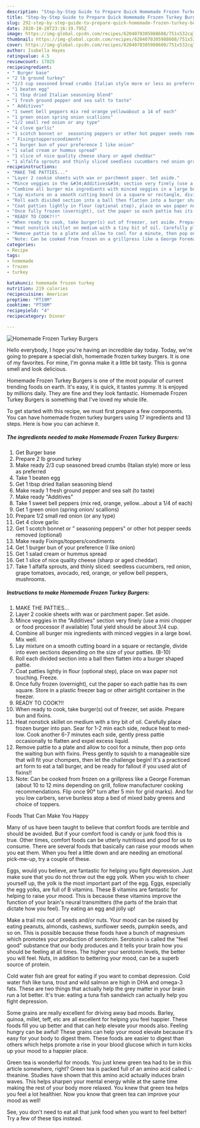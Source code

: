 ```yaml
---
description: "Step-by-Step Guide to Prepare Quick Homemade Frozen Turkey Burgers"
title: "Step-by-Step Guide to Prepare Quick Homemade Frozen Turkey Burgers"
slug: 292-step-by-step-guide-to-prepare-quick-homemade-frozen-turkey-burgers
date: 2020-10-28T23:16:19.795Z
image: https://img-global.cpcdn.com/recipes/6204070305988608/751x532cq70/homemade-frozen-turkey-burgers-recipe-main-photo.jpg
thumbnail: https://img-global.cpcdn.com/recipes/6204070305988608/751x532cq70/homemade-frozen-turkey-burgers-recipe-main-photo.jpg
cover: https://img-global.cpcdn.com/recipes/6204070305988608/751x532cq70/homemade-frozen-turkey-burgers-recipe-main-photo.jpg
author: Isabella Hayes
ratingvalue: 4.5
reviewcount: 17025
recipeingredient:
- " Burger base"
- "2 lb ground turkey"
- "2/3 cup seasoned bread crumbs Italian style more or less as preferred"
- "1 beaten egg"
- "1 tbsp dried Italian seasoning blend"
- "1 fresh ground pepper and sea salt to taste"
- " Additives"
- "1 sweet bell peppers mix red orange yellowabout a 14 of each"
- "1 green onion spring onion scallions"
- "1/2 small red onion or any type"
- "4 clove garlic"
- "1 scotch bonnet or  seasoning peppers or other hot pepper seeds removed optional"
- " Fixingstopperscondiments"
- "1 burger bun of your preference I like onion"
- "1 salad cream or hummus spread"
- "1 slice of nice quality cheese sharp or aged cheddar"
- "1 alfalfa sprouts and thinly sliced seedless cucumbers red onion grape tomatoes avocado red orange or yellow bell peppers  mushrooms"
recipeinstructions:
- "MAKE THE PATTIES..."
- "Layer 2 cookie sheets with wax or parchment paper. Set aside."
- "Mince veggies in the &#34;Additives&#34; section very finely (use a mini chopper or food processor if available) Total yield should be about 3/4 cup."
- "Combine all burger mix ingredients with minced veggies in a large bowl. Mix well."
- "Lay mixture on a smooth cutting board in a square or rectangle, divide into even sections depending on the size of your patties. (8-10)"
- "Roll each divided section into a ball then flatten into a burger shaped pattie."
- "Coat patties lightly in flour (optional step), place on wax paper not touching. Freeze."
- "Once fully frozen (overnight), cut the paper so each pattie has its own square. Store in a plastic freezer bag or other airtight container in the freezer."
- "READY TO COOK?!!"
- "When ready to cook, take burger(s) out of freezer, set aside. Prepare bun and fixins."
- "Heat nonstick skillet on medium with a tiny bit of oil. Carefully place frozen burger into pan. Sear for 1-2 min each side, reduce heat to med-low. Cook another 6-7 minutes each side, gently press pattie occasionally to flatten and expel excess liquid."
- "Remove pattie to a plate and allow to cool for a minute, then pop onto the waiting bun with fixins. Press gently to squish to a manageable size that will fit your chompers, then let the challenge begin! It&#39;s a practiced art form to eat a tall burger, and be ready for fallout if you used alot of fixins!!"
- "Note: Can be cooked from frozen on a grillpress like a George Foreman (about 10 to 12 mins depending on grill, follow manufacturer cooking recommendations. Flip once 90° turn after 5 min for grid marks). And for you low carbers, serve bunless atop a bed of mixed baby greens and choice of toppers."
categories:
- Recipe
tags:
- homemade
- frozen
- turkey

katakunci: homemade frozen turkey 
nutrition: 219 calories
recipecuisine: American
preptime: "PT19M"
cooktime: "PT30M"
recipeyield: "4"
recipecategory: Dinner

---
```



![Homemade Frozen Turkey Burgers](https://img-global.cpcdn.com/recipes/6204070305988608/751x532cq70/homemade-frozen-turkey-burgers-recipe-main-photo.jpg)

Hello everybody, I hope you're having an incredible day today. Today, we're going to prepare a special dish, homemade frozen turkey burgers. It is one of my favorites. For mine, I'm gonna make it a little bit tasty. This is gonna smell and look delicious.



Homemade Frozen Turkey Burgers is one of the most popular of current trending foods on earth. It's easy, it is quick, it tastes yummy. It is enjoyed by millions daily. They are fine and they look fantastic. Homemade Frozen Turkey Burgers is something that I've loved my whole life.


To get started with this recipe, we must first prepare a few components. You can have homemade frozen turkey burgers using 17 ingredients and 13 steps. Here is how you can achieve it.

<!--inarticleads1-->

##### The ingredients needed to make Homemade Frozen Turkey Burgers:

1. Get  Burger base
1. Prepare 2 lb ground turkey
1. Make ready 2/3 cup seasoned bread crumbs (Italian style) more or less as preferred
1. Take 1 beaten egg
1. Get 1 tbsp dried Italian seasoning blend
1. Make ready 1 fresh ground pepper and sea salt (to taste)
1. Make ready  &#34;Additives&#34;
1. Take 1 sweet bell peppers (mix red, orange, yellow...about a 1/4 of each)
1. Get 1 green onion (spring onion/ scallions)
1. Prepare 1/2 small red onion (or any type)
1. Get 4 clove garlic
1. Get 1 scotch bonnet or &#34; seasoning peppers&#34; or other hot pepper seeds removed (optional)
1. Make ready  Fixings/toppers/condiments
1. Get 1 burger bun of your preference (I like onion)
1. Get 1 salad cream or hummus spread
1. Get 1 slice of nice quality cheese (sharp or aged cheddar)
1. Take 1 alfalfa sprouts, and thinly sliced: seedless cucumbers, red onion, grape tomatoes, avocado, red, orange, or yellow bell peppers,  mushrooms.




<!--inarticleads2-->

##### Instructions to make Homemade Frozen Turkey Burgers:

1. MAKE THE PATTIES...
1. Layer 2 cookie sheets with wax or parchment paper. Set aside.
1. Mince veggies in the &#34;Additives&#34; section very finely (use a mini chopper or food processor if available) Total yield should be about 3/4 cup.
1. Combine all burger mix ingredients with minced veggies in a large bowl. Mix well.
1. Lay mixture on a smooth cutting board in a square or rectangle, divide into even sections depending on the size of your patties. (8-10)
1. Roll each divided section into a ball then flatten into a burger shaped pattie.
1. Coat patties lightly in flour (optional step), place on wax paper not touching. Freeze.
1. Once fully frozen (overnight), cut the paper so each pattie has its own square. Store in a plastic freezer bag or other airtight container in the freezer.
1. READY TO COOK?!!
1. When ready to cook, take burger(s) out of freezer, set aside. Prepare bun and fixins.
1. Heat nonstick skillet on medium with a tiny bit of oil. Carefully place frozen burger into pan. Sear for 1-2 min each side, reduce heat to med-low. Cook another 6-7 minutes each side, gently press pattie occasionally to flatten and expel excess liquid.
1. Remove pattie to a plate and allow to cool for a minute, then pop onto the waiting bun with fixins. Press gently to squish to a manageable size that will fit your chompers, then let the challenge begin! It&#39;s a practiced art form to eat a tall burger, and be ready for fallout if you used alot of fixins!!
1. Note: Can be cooked from frozen on a grillpress like a George Foreman (about 10 to 12 mins depending on grill, follow manufacturer cooking recommendations. Flip once 90° turn after 5 min for grid marks). And for you low carbers, serve bunless atop a bed of mixed baby greens and choice of toppers.




Foods That Can Make You Happy


Many of us have been taught to believe that comfort foods are terrible and should be avoided. But if your comfort food is candy or junk food this is true. Other times, comfort foods can be utterly nutritious and good for us to consume. There are several foods that basically can raise your moods when you eat them. When you feel a little down and are needing an emotional pick-me-up, try a couple of these.

Eggs, would you believe, are fantastic for helping you fight depression. Just make sure that you do not throw out the egg yolk. When you wish to cheer yourself up, the yolk is the most important part of the egg. Eggs, especially the egg yolks, are full of B vitamins. These B vitamins are fantastic for helping to raise your mood. This is because these vitamins improve the function of your brain's neural transmitters (the parts of the brain that dictate how you feel). Try eating an egg and jolly up!

Make a trail mix out of seeds and/or nuts. Your mood can be raised by eating peanuts, almonds, cashews, sunflower seeds, pumpkin seeds, and so on. This is possible because these foods have a bunch of magnesium which promotes your production of serotonin. Serotonin is called the "feel good" substance that our body produces and it tells your brain how you should be feeling at all times. The higher your serotonin levels, the better you will feel. Nuts, in addition to bettering your mood, can be a superb source of protein.

Cold water fish are great for eating if you want to combat depression. Cold water fish like tuna, trout and wild salmon are high in DHA and omega-3 fats. These are two things that actually help the grey matter in your brain run a lot better. It's true: eating a tuna fish sandwich can actually help you fight depression. 

Some grains are really excellent for driving away bad moods. Barley, quinoa, millet, teff, etc are all excellent for helping you feel happier. These foods fill you up better and that can help elevate your moods also. Feeling hungry can be awful! These grains can help your mood elevate because it's easy for your body to digest them. These foods are easier to digest than others which helps promote a rise in your blood glucose which in turn kicks up your mood to a happier place.

Green tea is wonderful for moods. You just knew green tea had to be in this article somewhere, right? Green tea is packed full of an amino acid called L-theanine. Studies have shown that this amino acid actually induces brain waves. This helps sharpen your mental energy while at the same time making the rest of your body more relaxed. You knew that green tea helps you feel a lot healthier. Now you know that green tea can improve your mood as well!

See, you don't need to eat all that junk food when you want to feel better! Try  a few  of  these  tips  instead.

